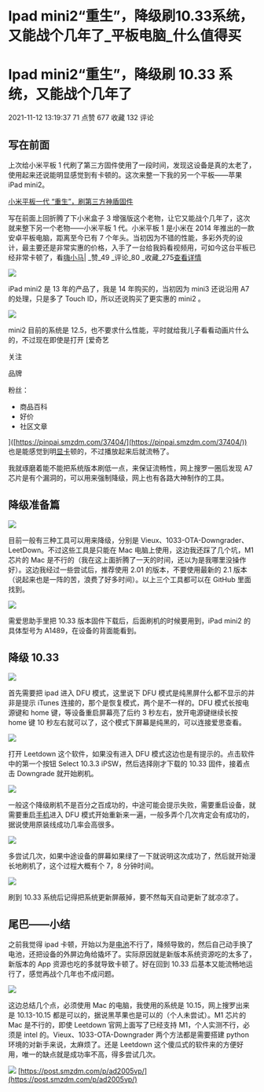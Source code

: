 # Ipad mini2“重生”，降级刷10.33系统，又能战个几年了_平板电脑_什么值得买
# Ipad mini2“重生”，降级刷 10.33 系统，又能战个几年了

2021-11-12 13:19:37 71 点赞 677 收藏 132 评论

## 写在前面

上次给小米平板 1 代刷了第三方固件使用了一段时间，发现这设备是真的太老了，使用起来还说能明显感觉到有卡顿的。这次来整一下我的另一个平板——苹果 iPad mini2。  

[小米平板一代 “重生”，刷第三方神盾固件](https://post.smzdm.com/p/a5dr5ewx/)

写在前面上回折腾了下小米盒子 3 增强版这个老物，让它又能战个几年了，这次就来整下另一个老物——小米平板 1 代。小米平板 1 是小米在 2014 年推出的一款安卓平板电脑，距离至今已有 7 个年头。当初因为不错的性能，多彩外壳的设计，最主要还是非常实惠的价格，入手了一台给我妈看视频用，可如今这台平板已经非常卡顿了，看[嗨小马](https://zhiyou.smzdm.com/member/7405177756/)\| _赞\_49 _评论_80 _收藏\_275[查看详情](https://post.smzdm.com/p/a5dr5ewx/)

[![](https://github.com/gkeo/img/blob/main/2022/2022-6-30%2016-59-02/0a163fb2-521b-40e4-b41f-7566bb02ebbe.jpeg?raw=true)
](https://post.smzdm.com/p/ad2005vp/pic_2/)

iPad mini2 是 13 年的产品了，我是 14 年购买的，当初因为 mini3 还说沿用 A7 的处理，只是多了 Touch ID，所以还说购买了更实惠的 mini2 。  

[![](https://github.com/gkeo/img/blob/main/2022/2022-6-30%2016-59-02/38e29972-87d7-4df6-9b5c-978c27c697bf.jpeg?raw=true)
](https://post.smzdm.com/p/ad2005vp/pic_3/)

mini2 目前的系统是 12.5，也不要求什么性能，平时就给我儿子看看动画片什么的，不过现在即使是打开 \[爱奇艺

关注

[](javascript:;)

品牌 

粉丝：

-   商品百科
-   好价
-   社区文章

]([https://pinpai.smzdm.com/37404/](https://pinpai.smzdm.com/37404/)) 也是能感觉到明[显卡](https://www.smzdm.com/fenlei/xianka/)顿的，不过播放起来后就流畅了。

我就琢磨着能不能把系统版本刷低一点，来保证流畅性，网上搜罗一圈后发现 A7 芯片是有个漏洞的，可以用来强制降级，网上也有各路大神制作的工具。

## 降级准备篇

[![](https://github.com/gkeo/img/blob/main/2022/2022-6-30%2016-59-02/61465024-358f-4fd8-bad1-5698d0d96a15.png?raw=true)
](https://post.smzdm.com/p/ad2005vp/pic_4/)

目前一般有三种工具可以用来降级，分别是 Vieux、1033-OTA-Downgrader、LeetDown。不过这些工具是只能在 Mac 电脑上使用，这边我还踩了几个坑，M1 芯片的 Mac 是不行的（我在这上面折腾了一天的时间，还以为是我哪里没操作好）。这边我经过一些尝试后，推荐使用 2.01 的版本，不要使用最新的 2.1 版本（说起来也是一阵的苦，浪费了好多时间）。以上三个工具都可以在 GitHub 里面找到。

[![](https://github.com/gkeo/img/blob/main/2022/2022-6-30%2016-59-02/ca36b45a-e92c-4439-8910-24a4f4c8cef6.png?raw=true)
](https://post.smzdm.com/p/ad2005vp/pic_5/)

需爱思助手里把 10.33 版本固件下载后，后面刷机的时候要用到，iPad mini2 的具体型号为 A1489，在设备的背面能看到。  

## 降级 10.33

[![](https://github.com/gkeo/img/blob/main/2022/2022-6-30%2016-59-02/195eebb6-eaec-475f-b8cc-0020d38b221e.png?raw=true)
](https://post.smzdm.com/p/ad2005vp/pic_6/)

首先需要把 ipad 进入 DFU 模式，这里说下 DFU 模式是纯黑屏什么都不显示的并非是提示 iTunes 连接的，那个是恢复模式，两个是不一样的。DFU 模式长按电源键和 home 键，等设备重启屏幕亮了后约 3 秒左右，放开电源键继续长按 home 键 10 秒左右就可以了，这个模式下屏幕是纯黑的，可以连接爱思查看。

[![](https://github.com/gkeo/img/blob/main/2022/2022-6-30%2016-59-02/4cb85523-e5d9-4675-af36-e449678a24e2.png?raw=true)
](https://post.smzdm.com/p/ad2005vp/pic_7/)

打开 Leetdown 这个软件，如果没有进入 DFU 模式这边也是有提示的。点击软件中的第一个按钮 Select 10.3.3 iPSW，然后选择刚才下载的 10.33 固件，接着点击 Downgrade 就开始刷机。

[![](https://github.com/gkeo/img/blob/main/2022/2022-6-30%2016-59-02/beae4dce-62f4-4b46-bf02-6e52244b5244.png?raw=true)
](https://post.smzdm.com/p/ad2005vp/pic_8/)

一般这个降级刷机不是百分之百成功的，中途可能会提示失败，需要重启设备，就需要重启[手机](https://www.smzdm.com/fenlei/zhinengshouji/)进入 DFU 模式开始重新来一遍，一般多弄个几次肯定会有成功的，据说使用原装线成功几率会高很多。

[![](https://github.com/gkeo/img/blob/main/2022/2022-6-30%2016-59-02/5f0a71cf-7228-4a6d-b13b-d0c569129c26.jpeg?raw=true)
](https://post.smzdm.com/p/ad2005vp/pic_9/)

多尝试几次，如果中途设备的屏幕如果绿了一下就说明这次成功了，然后就开始漫长地刷机了，这个过程大概有个 7，8 分钟时间。  

[![](https://github.com/gkeo/img/blob/main/2022/2022-6-30%2016-59-02/2d03ffcb-80fb-41f4-bac9-163690238c4d.png?raw=true)
](https://post.smzdm.com/p/ad2005vp/pic_10/)

刷到 10.33 系统后记得把系统更新屏蔽掉，要不然每天自动更新了就凉凉了。

## 尾巴——小结

之前我觉得 ipad 卡顿，开始以为是[电池](https://www.smzdm.com/fenlei/dianchi/)不行了，降频导致的，然后自己动手换了电池，还把设备的外屏边角给撬坏了。实际原因就是新版本系统资源吃的太多了，新版本的 App 资源也吃的多就导致卡顿了。好在回到 10.33 后基本又能流畅地运行了，感觉再战个几年也不成问题。

[![](https://github.com/gkeo/img/blob/main/2022/2022-6-30%2016-59-02/3ddb41b1-44ad-4eff-9737-05543ba35baa.jpeg?raw=true)
](https://post.smzdm.com/p/ad2005vp/pic_11/)

这边总结几个点，必须使用 Mac 的电脑，我使用的系统是 10.15，网上搜罗出来是 10.13-10.15 都是可以的，据说黑苹果也是可以的（个人未尝试）。M1 芯片的 Mac 是不行的，即使 Leetdown 官网上面写了已经支持 M1，个人实测不行，必须是 intel 的。Vieux、1033-OTA-Downgrader 两个方法都是需要搭建 python 环境的对新手来说，太麻烦了。还是 Leetdown 这个傻瓜式的软件来的方便好用，唯一的缺点就是成功率不高，得多尝试几次。

![](https://res.smzdm.com/pc/pc_shequ/dist/img/the-end.png) 
 [https://post.smzdm.com/p/ad2005vp/](https://post.smzdm.com/p/ad2005vp/)
